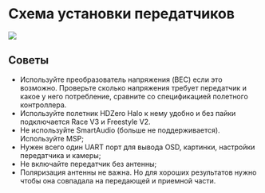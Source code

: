 # Схема установки передатчиков

<img src="/media/image7.png" id="image5">

## Советы

- Используйте преобразователь напряжения (BEC) если это возможно. Проверьте сколько напряжения требует передатчик и какое у него потребление, сравните со спецификацией полетного контроллера.
- Используйте полетник HDZero Halo к нему удобно и без пайки подключается Race V3 и Freestyle V2.
- Не используйте SmartAudio (больше не поддерживается). Используйте MSP;
- Нужен всего один UART порт для вывода OSD, картинки, настройки передатчика и камеры;
- Не включайте передатчик без антенны;
- Поляризация антенны не важна. Но для хороших результатов нужно чтобы она совпадала на передающей и приемной части.
